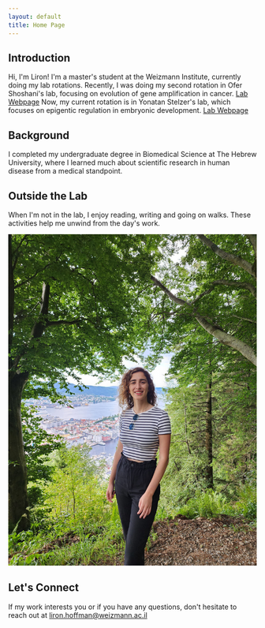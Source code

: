 ```yaml
---
layout: default
title: Home Page
---
```


## Introduction
Hi, I'm Liron! I'm a master's student at the Weizmann Institute, currently doing my lab rotations. 
Recently, I was doing my second rotation in Ofer Shoshani's lab, focusing on evolution of gene amplification in cancer.
[Lab Webpage](https://www.weizmann.ac.il/Biomolecular_Sciences/Shoshani/home)
Now, my current rotation is in Yonatan Stelzer's lab, which focuses on epigentic regulation in embryonic development. 
[Lab Webpage](https://www.weizmann.ac.il/mcb/Stelzer/)

## Background
I completed my undergraduate degree in Biomedical Science at The Hebrew University, where I learned much about scientific research in human disease from a medical standpoint.  


## Outside the Lab
When I'm not in the lab, I enjoy reading, writing and going on walks. These activities help me unwind from the day's work. 

![](/liron's_profile_pic.jpeg)

## Let's Connect
If my work interests you or if you have any questions, don't hesitate to reach out at liron.hoffman@weizmann.ac.il


